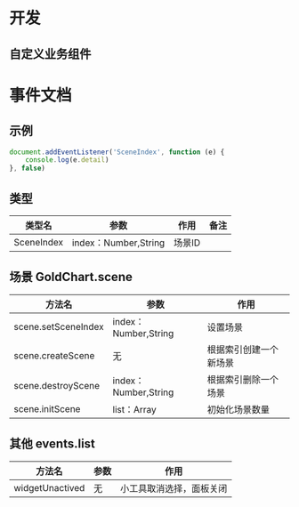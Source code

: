 # 开发
## 自定义业务组件

# 事件文档

## 示例
```javascript
document.addEventListener('SceneIndex', function (e) {
	console.log(e.detail)
}, false)
```
## 类型
|类型名|参数|作用|备注|
| --- | --- | --- | --- |
|SceneIndex|index：Number,String|场景ID||

## 场景 GoldChart.scene 
|方法名|参数|作用|
| --- | --- | --- |
|scene.setSceneIndex|index：Number,String|设置场景|
|scene.createScene|无|根据索引创建一个新场景|
|scene.destroyScene|index：Number,String|根据索引删除一个场景|
|scene.initScene|list：Array|初始化场景数量|

## 其他 events.list 
|方法名|参数|作用|
| --- | --- | --- |
|widgetUnactived|无|小工具取消选择，面板关闭|